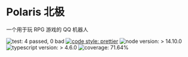 # Polaris 北极

一个用于玩 RPG 游戏的 QQ 机器人

![test: 4 passed, 0 bad](https://img.shields.io/badge/test-4%20passed%2C%200%20bad-red)
[![code style: prettier](https://img.shields.io/badge/code_style-prettier-ff69b4.svg?style=flat-square)](https://github.com/prettier/prettier)
![node version: > 14.10.0](https://img.shields.io/badge/node%20version-%3E%2014.10.0-yellowgreen)
![typescript version: > 4.6.0](https://img.shields.io/badge/typescript%20version-%3E%204.6.0-blue)
![coverage: 71.64%](https://img.shields.io/badge/coverage-86.66%25-green)
